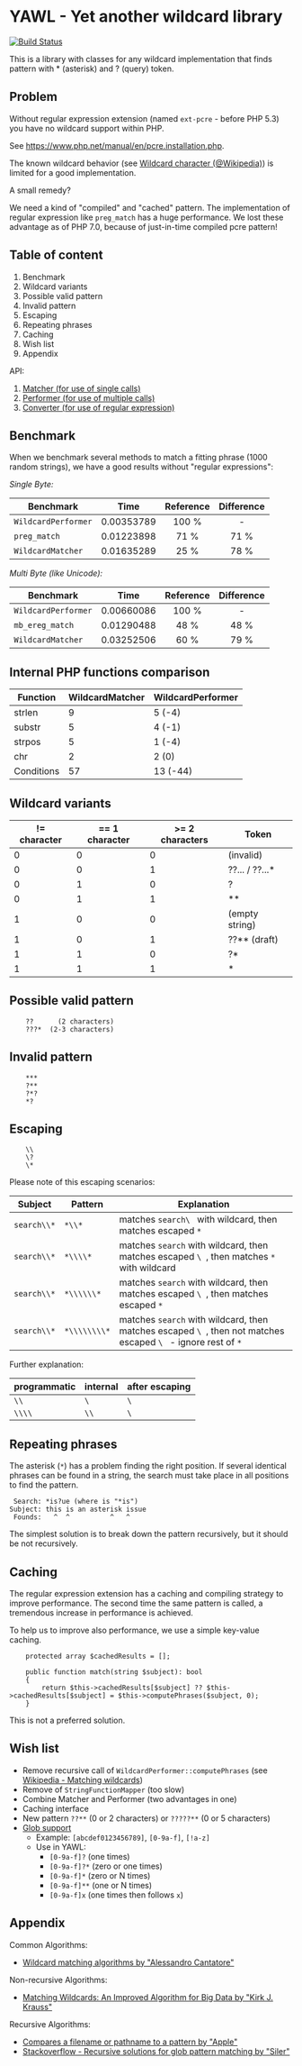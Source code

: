 YAWL - Yet another wildcard library
===================================

[![Build Status](https://travis-ci.org/nimayneb/yawl.svg?branch=master)](https://travis-ci.org/nimayneb/yawl)

This is a library with classes for any wildcard implementation that finds pattern with * (asterisk) and ? (query) token.


Problem
-------

Without regular expression extension (named `ext-pcre` - before PHP 5.3) you have no wildcard support within PHP.

See https://www.php.net/manual/en/pcre.installation.php.

The known wildcard behavior (see [Wildcard character (@Wikipedia)](https://en.wikipedia.org/wiki/Wildcard_character))
is limited for a good implementation.

A small remedy?

We need a kind of "compiled" and "cached" pattern. The implementation of regular expression like `preg_match` has a
huge performance. We lost these advantage as of PHP 7.0, because of just-in-time compiled pcre pattern!


Table of content
----------------

1. Benchmark
2. Wildcard variants
3. Possible valid pattern
4. Invalid pattern
5. Escaping 
6. Repeating phrases
7. Caching
8. Wish list
9. Appendix

API:

1. [Matcher (for use of single calls)](Documentation/WildcardMatcher.md)
2. [Performer (for use of multiple calls)](Documentation/WildcardPerformer.md)
3. [Converter (for use of regular expression)](Documentation/WildcardConverter.md)


Benchmark
---------

When we benchmark several methods to match a fitting phrase (1000 random strings), we have a good results without
"regular expressions":


*Single Byte:*

| Benchmark           | Time       | Reference | Difference  |   
|---------------------|------------|:---------:|:-----------:|
| `WildcardPerformer` | 0.00353789 |   100 %   | -           |
|        `preg_match` | 0.01223898 |    71 %   | 71 %        |
|   `WildcardMatcher` | 0.01635289 |    25 %   | 78 %        |


*Multi Byte (like Unicode):*

| Benchmark           | Time       | Reference | Difference  |  
|---------------------|------------|:---------:|:-----------:|
| `WildcardPerformer` | 0.00660086 |   100 %   | -           | 
|     `mb_ereg_match` | 0.01290488 |    48 %   | 48 %        | 
|   `WildcardMatcher` | 0.03252506 |    60 %   | 79 %        | 
   

Internal PHP functions comparison
---------------------------------

| Function   | WildcardMatcher | WildcardPerformer | 
|------------|-----------------|-------------------|
| strlen     | 9               | 5 (-4)            |
| substr     | 5               | 4 (-1)            |
| strpos     | 5               | 1 (-4)            |
| chr        | 2               | 2 (0)             |
| Conditions | 57              | 13 (-44)          |
 

Wildcard variants
-----------------

| != character | == 1 character | >= 2 characters | Token          |
|--------------|----------------|-----------------|----------------|
|            0 |              0 |               0 | (invalid)      |
|            0 |              0 |               1 | ??... / ??...* |
|            0 |              1 |               0 | ?              |
|            0 |              1 |               1 | **             |
|            1 |              0 |               0 | (empty string) |
|            1 |              0 |               1 | ??** (draft)   |
|            1 |              1 |               0 | ?*             |
|            1 |              1 |               1 | *              |


Possible valid pattern
----------------------

        ??      (2 characters)
        ???*  (2-3 characters)


Invalid pattern
---------------

        ***
        ?**
        ?*?
        *?

                           
Escaping
--------

        \\
        \?
        \*

Please note of this escaping scenarios:

| Subject        | Pattern       | Explanation                                                                                                    |
|----------------|---------------|----------------------------------------------------------------------------------------------------------------|
| `search\\*`    | `*\\*`        | matches `search\ ` with wildcard, then matches escaped `*`                                                     |
| `search\\*`    | `*\\\\*`      | matches `search` with wildcard, then matches escaped `\ `, then matches `*` with wildcard                      |
| `search\\*`    | `*\\\\\\*`    | matches `search` with wildcard, then matches escaped `\ `, then matches escaped `*`                            |
| `search\\*`    | `*\\\\\\\\*`  | matches `search` with wildcard, then matches escaped `\ `, then not matches escaped `\ ` - ignore rest of `*`  |


Further explanation:

| programmatic   | internal  | after escaping |
|----------------|-----------|----------------|
| ` \\ `         | ` \ `     | ` \ `          |
| ` \\\\ `       | ` \\ `    | ` \ `          |


Repeating phrases
-----------------

The asterisk (`*`) has a problem finding the right position. If several identical phrases can be found in a string,
the search must take place in all positions to find the pattern.

     Search: *is?ue (where is "*is")
    Subject: this is an asterisk issue
     Founds:   ^  ^          ^   ^

The simplest solution is to break down the pattern recursively, but it should be not recursively.


Caching
-------

The regular expression extension has a caching and compiling strategy to improve performance. The second time the same
pattern is called, a tremendous increase in performance is achieved.

To help us to improve also performance, we use a simple key-value caching.

        protected array $cachedResults = [];

        public function match(string $subject): bool
        {
            return $this->cachedResults[$subject] ?? $this->cachedResults[$subject] = $this->computePhrases($subject, 0);
        }

This is not a preferred solution.


Wish list
---------

- Remove recursive call of `WildcardPerformer::computePhrases` (see [Wikipedia - Matching wildcards](https://en.wikipedia.org/wiki/Matching_wildcards))
- Remove of `StringFunctionMapper` (too slow)
- Combine Matcher and Performer (two advantages in one)
- Caching interface
- New pattern `??**` (0 or 2 characters) or `?????**` (0 or 5 characters)
- [Glob support](https://en.wikipedia.org/wiki/Glob_\(programming\))
    - Example: `[abcdef0123456789]`, `[0-9a-f]`, `[!a-z]`
    - Use in YAWL:
        - `[0-9a-f]?` (one times)
        - `[0-9a-f]?*` (zero or one times)
        - `[0-9a-f]*` (zero or N times)
        - `[0-9a-f]**` (one or N times)
        - `[0-9a-f]x` (one times then follows `x`)
        
        
Appendix
--------

Common Algorithms:
- [Wildcard matching algorithms by "Alessandro Cantatore"](http://xoomer.virgilio.it/acantato/dev/wildcard/wildmatch.html)

Non-recursive Algorithms:
- [Matching Wildcards: An Improved Algorithm for Big Data by "Kirk J. Krauss"](http://developforperformance.com/MatchingWildcards_AnImprovedAlgorithmForBigData.html)

Recursive Algorithms:
- [Compares a filename or pathname to a pattern by "Apple"](https://opensource.apple.com/source/Libc/Libc-167/gen.subproj/fnmatch.c.auto.html)
- [Stackoverflow - Recursive solutions for glob pattern matching by "Siler"](https://stackoverflow.com/questions/30823596/recursive-solutions-for-glob-pattern-matching)